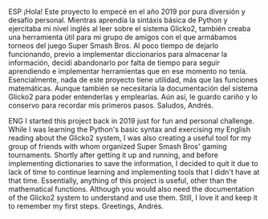 ESP
¡Hola!
Este proyecto lo empecé en el año 2019 por pura diversión y desafío personal. Mientras aprendía la sintáxis básica de Python y ejercitaba mi nivel inglés al leer sobre el sistema Glicko2, también creaba una herramienta útil para mi grupo de amigos con el que armábamos torneos del juego Super Smash Bros.
Al poco tiempo de dejarlo funcionando, previo a implementar diccionarios para almacenar la información, decidí abandonarlo por falta de tiempo para seguir aprendiendo e implementar herramientas que en ese momento no tenía.
Esencialmente, nada de este proyecto tiene utilidad, más que las funciones matemáticas. Aunque también se necesitaría la documentación del sistema Glicko2 para poder entenderlas y emplearlas. Aún así, le guardo cariño y lo conservo para recordar mis primeros pasos.
Saludos, Andrés.

ENG
I started this project back in 2019 just for fun and personal challenge. While I was learning the Python's basic syntax  and exercising my English reading about the Glicko2 system, I was also creating a useful tool for my group of friends with whom organized Super Smash Bros' gaming tournaments.
Shortly after getting it up and running, and before implementing dictionaries to save the information, I decided to quit it due to lack of time to continue learning and implementing tools that I didn't have at that time.
Essentially, anything of this project is useful, other than the mathematical functions. Although you would also need the documentation of the Glicko2 system to understand and use them. Still, I love it and keep it to remember my first steps.
Greetings, Andrés.